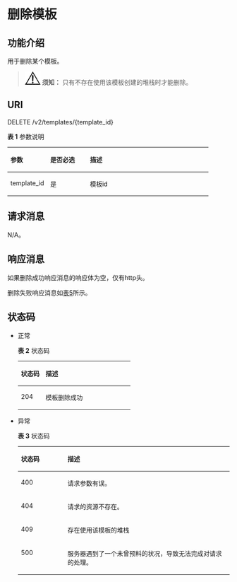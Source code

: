 # 删除模板<a name="aos_02_0014"></a>

## 功能介绍<a name="section11791558131914"></a>

用于删除某个模板。

>![](public_sys-resources/icon-notice.gif) **须知：** 
>只有不存在使用该模板创建的堆栈时才能删除。

## URI<a name="section19180105811197"></a>

DELETE /v2/templates/\{template\_id\}

**表 1**  参数说明

<a name="table6656135211315"></a>
<table><thead align="left"><tr id="row1656155217139"><th class="cellrowborder" valign="top" width="19.77%" id="mcps1.2.4.1.1"><p id="p965675217139"><a name="p965675217139"></a><a name="p965675217139"></a>参数</p>
</th>
<th class="cellrowborder" valign="top" width="19.77%" id="mcps1.2.4.1.2"><p id="p94016612336"><a name="p94016612336"></a><a name="p94016612336"></a>是否必选</p>
</th>
<th class="cellrowborder" valign="top" width="60.46%" id="mcps1.2.4.1.3"><p id="p2657352181311"><a name="p2657352181311"></a><a name="p2657352181311"></a>描述</p>
</th>
</tr>
</thead>
<tbody><tr id="row2657952161319"><td class="cellrowborder" valign="top" width="19.77%" headers="mcps1.2.4.1.1 "><p id="p76571052121314"><a name="p76571052121314"></a><a name="p76571052121314"></a>template_id</p>
</td>
<td class="cellrowborder" valign="top" width="19.77%" headers="mcps1.2.4.1.2 "><p id="p184011613316"><a name="p184011613316"></a><a name="p184011613316"></a>是</p>
</td>
<td class="cellrowborder" valign="top" width="60.46%" headers="mcps1.2.4.1.3 "><p id="p16657155221315"><a name="p16657155221315"></a><a name="p16657155221315"></a>模板id</p>
</td>
</tr>
</tbody>
</table>

## 请求消息<a name="section1818035810193"></a>

N/A。

## 响应消息<a name="section1518311585196"></a>

如果删除成功响应消息的响应体为空，仅有http头。

删除失败响应消息如[表5](创建模板.md#table104171158104518)所示。

## 状态码<a name="section15183155820193"></a>

-   正常

    **表 2**  状态码

    <a name="table161843584195"></a>
    <table><thead align="left"><tr id="row11184185819195"><th class="cellrowborder" valign="top" width="21.91%" id="mcps1.2.3.1.1"><p id="p81847584199"><a name="p81847584199"></a><a name="p81847584199"></a>状态码</p>
    </th>
    <th class="cellrowborder" valign="top" width="78.09%" id="mcps1.2.3.1.2"><p id="p16184558121915"><a name="p16184558121915"></a><a name="p16184558121915"></a>描述</p>
    </th>
    </tr>
    </thead>
    <tbody><tr id="row121841058171911"><td class="cellrowborder" valign="top" width="21.91%" headers="mcps1.2.3.1.1 "><p id="p31841585194"><a name="p31841585194"></a><a name="p31841585194"></a>204</p>
    </td>
    <td class="cellrowborder" valign="top" width="78.09%" headers="mcps1.2.3.1.2 "><p id="p8184185851918"><a name="p8184185851918"></a><a name="p8184185851918"></a>模板删除成功</p>
    </td>
    </tr>
    </tbody>
    </table>

-   异常

    **表 3**  状态码

    <a name="table1718445813194"></a>
    <table><thead align="left"><tr id="row19184125801918"><th class="cellrowborder" valign="top" width="22.03%" id="mcps1.2.3.1.1"><p id="p1518465841918"><a name="p1518465841918"></a><a name="p1518465841918"></a>状态码</p>
    </th>
    <th class="cellrowborder" valign="top" width="77.97%" id="mcps1.2.3.1.2"><p id="p4184175821916"><a name="p4184175821916"></a><a name="p4184175821916"></a>描述</p>
    </th>
    </tr>
    </thead>
    <tbody><tr id="row6184105871911"><td class="cellrowborder" valign="top" width="22.03%" headers="mcps1.2.3.1.1 "><p id="p15184135851910"><a name="p15184135851910"></a><a name="p15184135851910"></a>400</p>
    </td>
    <td class="cellrowborder" valign="top" width="77.97%" headers="mcps1.2.3.1.2 "><p id="p918575861913"><a name="p918575861913"></a><a name="p918575861913"></a>请求参数有误。</p>
    </td>
    </tr>
    <tr id="row018515881911"><td class="cellrowborder" valign="top" width="22.03%" headers="mcps1.2.3.1.1 "><p id="p1518505891915"><a name="p1518505891915"></a><a name="p1518505891915"></a>404</p>
    </td>
    <td class="cellrowborder" valign="top" width="77.97%" headers="mcps1.2.3.1.2 "><p id="p12185105831916"><a name="p12185105831916"></a><a name="p12185105831916"></a>请求的资源不存在。</p>
    </td>
    </tr>
    <tr id="row121851358101910"><td class="cellrowborder" valign="top" width="22.03%" headers="mcps1.2.3.1.1 "><p id="p3185158201913"><a name="p3185158201913"></a><a name="p3185158201913"></a>409</p>
    </td>
    <td class="cellrowborder" valign="top" width="77.97%" headers="mcps1.2.3.1.2 "><p id="p1185135831911"><a name="p1185135831911"></a><a name="p1185135831911"></a>存在使用该模板的堆栈</p>
    </td>
    </tr>
    <tr id="row14185185891919"><td class="cellrowborder" valign="top" width="22.03%" headers="mcps1.2.3.1.1 "><p id="p11185758171913"><a name="p11185758171913"></a><a name="p11185758171913"></a>500</p>
    </td>
    <td class="cellrowborder" valign="top" width="77.97%" headers="mcps1.2.3.1.2 "><p id="p918565861919"><a name="p918565861919"></a><a name="p918565861919"></a>服务器遇到了一个未曾预料的状况，导致无法完成对请求的处理。</p>
    </td>
    </tr>
    </tbody>
    </table>


